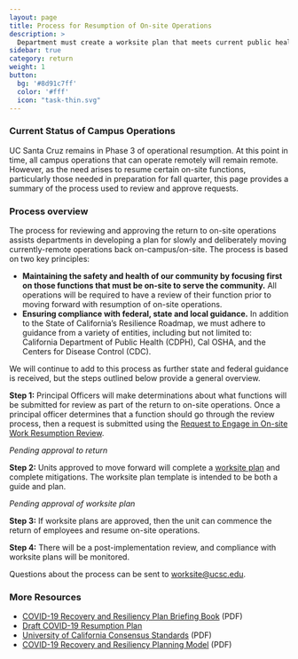 ```yaml
---
layout: page
title: Process for Resumption of On-site Operations
description: >
  Department must create a worksite plan that meets current public health guidelines.
sidebar: true
category: return
weight: 1
button:
  bg: '#8d91c7ff'
  color: '#fff'
  icon: "task-thin.svg"
---
```

### Current Status of Campus Operations
UC Santa Cruz remains in Phase 3 of operational resumption. At this point in time, all campus operations that can operate remotely will remain remote. However, as the need arises to resume certain on-site functions, particularly those needed in preparation for fall quarter, this page provides a summary of the process used to review and approve requests.

### Process overview

The process for reviewing and approving the return to on-site operations assists departments in developing a plan for slowly and deliberately moving currently-remote operations back on-campus/on-site.
The process is based on two key principles:

* **Maintaining the safety and health of our community by focusing first on those functions that must be on-site to serve the community.** All operations will be required to have a review of their function prior to moving forward with resumption of on-site operations.
* **Ensuring compliance with federal, state and local guidance.** In addition to the State of California’s Resilience Roadmap, we must adhere to guidance from a variety of entities, including but not limited to: California Department of Public Health (CDPH), Cal OSHA, and the Centers for Disease Control (CDC).

We will continue to add to this process as further state and federal guidance is received, but the steps outlined below provide a general overview. 

**Step 1:** Principal Officers will make determinations about what functions will be submitted for review as part of the return to on-site operations.
Once a principal officer determines that a function should go through the review process, then a request is submitted using the [Request to Engage in On-site Work Resumption Review](https://docs.google.com/forms/d/1efH_SosQgn4KPrdt8VNpGONK3URQ3-wpG7qXoHzH_Kc/viewform?ts=5efb86de&edit_requested=true).

*Pending approval to return* 

**Step 2:** Units approved to move forward will complete a [worksite plan](https://recovery.ucsc.edu/assets/images/worksite-plan.pdf) and complete mitigations. The worksite plan template is intended to be both a guide and plan.

*Pending approval of worksite plan*

**Step 3:** If worksite plans are approved, then the unit can commence the return of employees and resume on-site operations.

**Step 4:** There will be a post-implementation review, and compliance with worksite plans will be monitored. 

Questions about the process can be sent to [worksite@ucsc.edu](mailto:worksite@ucsc.edu).

### More Resources
* [COVID-19 Recovery and Resiliency Plan Briefing Book](/assets/images/ucsc-recovery-resiliency-briefing-book.pdf) (PDF)
* [Draft COVID-19 Resumption Plan](/assets/images/draft-resumption-plan.pdf)
* [University of California Consensus Standards](/assets/images/uc-consent-standard.pdf) (PDF)
* [COVID-19 Recovery and Resiliency Planning Model](/assets/images/recovery-resiliency-model.pdf) (PDF)

